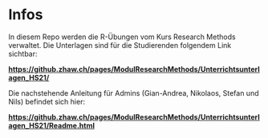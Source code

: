 

# Infos

In diesem Repo werden die R-Übungen vom Kurs Research Methods verwaltet. Die Unterlagen sind für die Studierenden folgendem Link sichtbar:

**https://github.zhaw.ch/pages/ModulResearchMethods/Unterrichtsunterlagen_HS21/**

Die nachstehende Anleitung für Admins (Gian-Andrea, Nikolaos, Stefan und Nils) befindet sich hier: 

**https://github.zhaw.ch/pages/ModulResearchMethods/Unterrichtsunterlagen_HS21/Readme.html**
